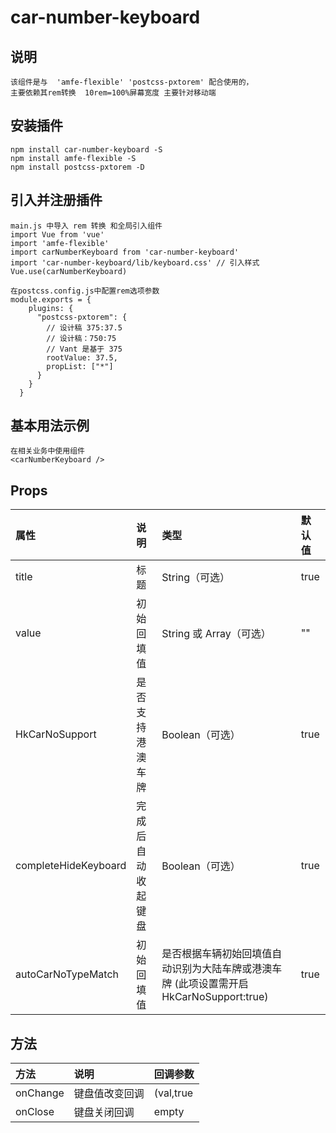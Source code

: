 # car-number-keyboard 

## 说明

```
该组件是与  'amfe-flexible' 'postcss-pxtorem' 配合使用的， 
主要依赖其rem转换  10rem=100%屏幕宽度 主要针对移动端
```

## 安装插件
 
```
npm install car-number-keyboard -S
npm install amfe-flexible -S
npm install postcss-pxtorem -D
```
 
## 引入并注册插件
 
```
main.js 中导入 rem 转换 和全局引入组件
import Vue from 'vue'
import 'amfe-flexible'
import carNumberKeyboard from 'car-number-keyboard'
import 'car-number-keyboard/lib/keyboard.css' // 引入样式
Vue.use(carNumberKeyboard)

在postcss.config.js中配置rem选项参数
module.exports = {
    plugins: {
      "postcss-pxtorem": {
        // 设计稿 375:37.5
        // 设计稿：750:75
        // Vant 是基于 375
        rootValue: 37.5,
        propList: ["*"]
      }
    }
  }
```
 
## 基本用法示例

```
在相关业务中使用组件
<carNumberKeyboard />
```
 
## Props
 
属性 | 说明 | 类型 | 默认值
:--- | :--- | :--- | :---
title | 标题 | String（可选） | true
value | 初始回填值 | String 或 Array（可选） | ""
HkCarNoSupport | 是否支持港澳车牌 | Boolean（可选） | true
completeHideKeyboard | 完成后自动收起键盘 | Boolean（可选） | true
autoCarNoTypeMatch | 初始回填值 | 是否根据车辆初始回填值自动识别为大陆车牌或港澳车牌 (此项设置需开启HkCarNoSupport:true) | true


## 方法
 
方法 | 说明 | 回调参数
:--- | :--- | :--- 
onChange | 键盘值改变回调 | (val,true || false) 当前车牌号值（数组类型）,是否是港澳车牌
onClose | 键盘关闭回调 | empty
 

